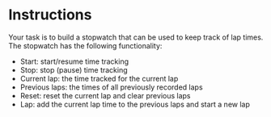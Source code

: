 # Instructions

Your task is to build a stopwatch that can be used to keep track of lap times.
The stopwatch has the following functionality:

- Start: start/resume time tracking
- Stop: stop (pause) time tracking
- Current lap: the time tracked for the current lap
- Previous laps: the times of all previously recorded laps
- Reset: reset the current lap and clear previous laps
- Lap: add the current lap time to the previous laps and start a new lap
